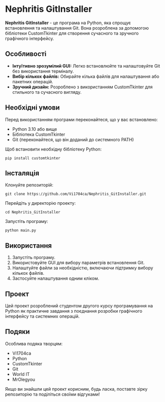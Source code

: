 <h1>Nephritis GitInstaller</h1>
    <p><strong>Nephritis GitInstaller</strong> - це програма на Python, яка спрощує встановлення та налаштування Git. Вона розроблена за допомогою бібліотеки CustomTkinter для створення сучасного та зручного графічного інтерфейсу.</p>

<h2>Особливості</h2>
    <ul>
        <li><strong>Інтуїтивно зрозумілий GUI:</strong> Легко встановлюйте та налаштовуйте Git без використання терміналу.</li>
        <li><strong>Вибір кількох файлів:</strong> Обирайте кілька файлів для налаштування або пакетних операцій.</li>
        <li><strong>Зручний дизайн:</strong> Розроблено з використанням CustomTkinter для стильного та сучасного вигляду.</li>
    </ul>

<h2>Необхідні умови</h2>
    <p>Перед використанням програми переконайтеся, що у вас встановлено:</p>
    <ul>
        <li>Python 3.10 або вище</li>
        <li>Бібліотека CustomTkinter</li>
        <li>Git (переконайтеся, що він доданий до системного PATH)</li>
    </ul>
    <p>Щоб встановити необхідну бібліотеку Python:</p>
    <pre><code>pip install customtkinter</code></pre>

<h2>Інсталяція</h2>
    <p>Клонуйте репозиторій:</p>
    <pre><code>git clone https://github.com/Vi1704ca/Nephritis_GitInstaller.git</code></pre>
    <p>Перейдіть у директорію проекту:</p>
    <pre><code>cd Nephritis_GitInstaller</code></pre>
    <p>Запустіть програму:</p>
    <pre><code>python main.py</code></pre>

<h2>Використання</h2>
    <ol>
        <li>Запустіть програму.</li>
        <li>Використовуйте GUI для вибору параметрів встановлення Git.</li>
        <li>Налаштуйте файли за необхідністю, включаючи підтримку вибору кількох файлів.</li>
        <li>Застосуйте налаштування одним кліком.</li>
    </ol>

 <h2>Проект</h2>
    <p>Цей проект розроблений студентом другого курсу програмування на Python як практичне завдання з поєднання розробки графічного інтерфейсу та системних операцій.</p>

<h2>Подяки</h2>
    <p>Особлива подяка творцям:</p>
    <ul>
        <li>Vi1704ca</li>
        <li>Python</li>
        <li>CustomTkinter</li>
        <li>Git</li>
        <li>World IT</li>
        <li>MrOlegyou</li>
    </ul>
    <p>Якщо ви знайшли цей проект корисним, будь ласка, поставте зірку репозиторію та поділіться своїми відгуками!</p>
